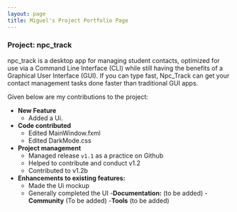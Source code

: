 ```yaml
---
layout: page
title: Miguel's Project Portfolio Page
---
```


### Project: npc_track

npc_track is a desktop app for managing student contacts, optimized for use via a Command Line Interface (CLI) while still 
having the benefits of a Graphical User Interface (GUI). If you can type fast, Npc_Track can get your contact 
management tasks done faster than traditional GUI apps.


Given below are my contributions to the project:

- **New Feature**
	- Added a Ui.
- **Code contributed**
	- Edited MainWindow.fxml
	- Edited DarkMode.css
- **Project management**
	- Managed release `v1.1` as a practice on Github
	- Helped to contribute and conduct v1.2
	- Contributed to v1.2b
- **Enhancements to existing features:**
	- Made the Ui mockup
	- Generally completed the UI
-**Documentation:**
(to be added)
-**Community**
(To be added)
-**Tools**
(to be added)


